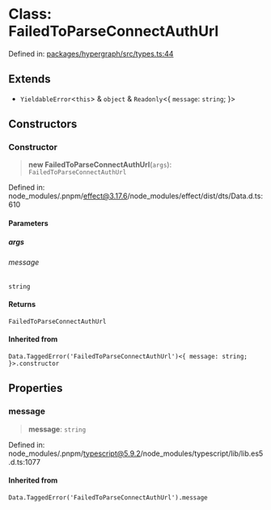 # Class: FailedToParseConnectAuthUrl

Defined in: [packages/hypergraph/src/types.ts:44](https://github.com/hashirpm/hypergraph/blob/ab4ea1cdb9430798142e0d735aac9d31c2cf0ae0/packages/hypergraph/src/types.ts#L44)

## Extends

- `YieldableError`\<`this`\> & `object` & `Readonly`\<\{ `message`: `string`; \}\>

## Constructors

### Constructor

> **new FailedToParseConnectAuthUrl**(`args`): `FailedToParseConnectAuthUrl`

Defined in: node\_modules/.pnpm/effect@3.17.6/node\_modules/effect/dist/dts/Data.d.ts:610

#### Parameters

##### args

###### message

`string`

#### Returns

`FailedToParseConnectAuthUrl`

#### Inherited from

`Data.TaggedError('FailedToParseConnectAuthUrl')<{ message: string; }>.constructor`

## Properties

### message

> **message**: `string`

Defined in: node\_modules/.pnpm/typescript@5.9.2/node\_modules/typescript/lib/lib.es5.d.ts:1077

#### Inherited from

`Data.TaggedError('FailedToParseConnectAuthUrl').message`
